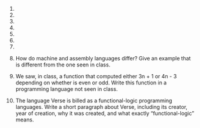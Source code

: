 1.

2.

3.

4.

5.

6.

7.

8. How do machine and assembly languages differ? Give an example that is different from the one seen in class.

9. We saw, in class, a function that computed either 3n + 1 or 4n - 3 depending on whether is even or odd. Write this function in a programming language not seen in class.

10. The language Verse is billed as a functional-logic programming languages. Write a short paragraph about Verse, including its creator, year of creation, why it was created, and what exactly “functional-logic” means.
